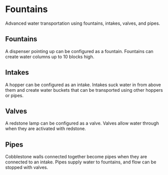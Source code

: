 # Fountains

Advanced water transportation using fountains, intakes, valves, and pipes.

## Fountains

A dispenser pointing up can be configured as a fountain. Fountains can create water columns up to 10 blocks high.

## Intakes

A hopper can be configured as an intake. Intakes suck water in from above them and create water buckets that can be transported using other hoppers or pipes.

## Valves

A redstone lamp can be configured as a valve. Valves allow water through when they are activated with redstone.

## Pipes

Cobblestone walls connected together become pipes when they are connected to an intake. Pipes supply water to fountains, and flow can be stopped with valves.
